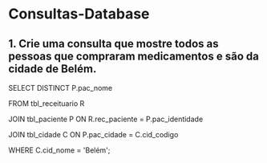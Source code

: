 # Consultas-Database

## 1. Crie uma consulta que mostre todos as pessoas que compraram medicamentos e são da cidade de Belém.

SELECT DISTINCT P.pac_nome

FROM tbl_receituario R

JOIN tbl_paciente P ON R.rec_paciente = P.pac_identidade

JOIN tbl_cidade C ON P.pac_cidade = C.cid_codigo

WHERE C.cid_nome = 'Belém';
